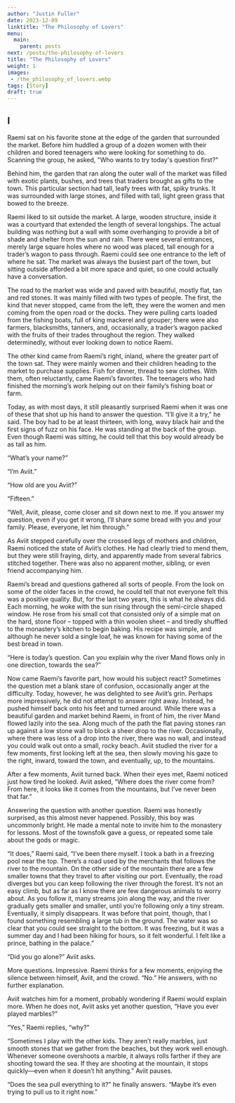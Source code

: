 ```yaml
---
author: "Justin Fuller"
date: 2023-12-09
linktitle: "The Philosophy of Lovers"
menu:
  main:
    parent: posts
next: /posts/the-philosophy-of-lovers
title: "The Philosophy of Lovers"
weight: 1
images:
 - /the_philosophy_of_lovers.webp
tags: [Story]
draft: true
---
```


## I

Raemi sat on his favorite stone at the edge of the garden that surrounded the market. Before him huddled a group of a dozen women with their children and bored teenagers who were looking for something to do. Scanning the group, he asked, "Who wants to try today's question first?"

Behind him, the garden that ran along the outer wall of the market was filled with exotic plants, bushes, and trees that traders brought as gifts to the town. This particular section had tall, leafy trees with fat, spiky trunks. It was surrounded with large stones, and filled with tall, light green grass that bowed to the breeze.

Raemi liked to sit outside the market. A large, wooden structure, inside it was a courtyard that extended the length of several longships. The actual building was nothing but a wall with some overhanging to provide a bit of shade and shelter from the sun and rain. There were several entrances, merely large square holes where no wood was placed, tall enough for a trader’s wagon to pass through. Raemi could see one entrance to the left of where he sat. The market was always the busiest part of the town, but sitting outside afforded a bit more space and quiet, so one could actually have a conversation.

The road to the market was wide and paved with beautiful, mostly flat, tan and red stones. It was mainly filled with two types of people. The first, the kind that never stopped, came from the left, they were the women and men coming from the open road or the docks. They were pulling carts loaded from the fishing boats, full of king mackerel and grouper; there were also farmers, blacksmiths, tanners, and, occasionally, a trader’s wagon packed with the fruits of their trades throughout the region. They walked determinedly, without ever looking down to notice Raemi.

The other kind came from Raemi’s right, inland, where the greater part of the town sat. They were mainly women and their children heading to the market to purchase supplies. Fish for dinner, thread to sew clothes. With them, often reluctantly, came Raemi’s favorites. The teenagers who had finished the morning’s work helping out on their family’s fishing boat or farm.

Today, as with most days, it still pleasantly surprised Raemi when it was one of these that shot up his hand to answer the question. “I’ll give it a try,” he said. The boy had to be at least thirteen, with long, wavy black hair and the first signs of fuzz on his face. He was standing at the back of the group. Even though Raemi was sitting, he could tell that this boy would already be as tall as him.

“What’s your name?”

“I’m Aviit.”

“How old are you Aviit?”

“Fifteen.”

“Well, Aviit, please, come closer and sit down next to me. If you answer my question, even if you get it wrong, I’ll share some bread with you and your family. Please, everyone, let him through.”

As Aviit stepped carefully over the crossed legs of mothers and children, Raemi noticed the state of Aviit’s clothes. He had clearly tried to mend them, but they were still fraying, dirty, and apparently made from several fabrics stitched together. There was also no apparent mother, sibling, or even friend accompanying him.

Raemi’s bread and questions gathered all sorts of people. From the look on some of the older faces in the crowd, he could tell that not everyone felt this was a positive quality. But, for the last two years, this is what he always did. Each morning, he woke with the sun rising through the semi-circle shaped window. He rose from his small cot that consisted only of a simple mat on the hard, stone floor – topped with a thin woolen sheet – and tiredly shuffled to the monastery’s kitchen to begin baking. His recipe was simple, and although he never sold a single loaf, he was known for having some of the best bread in town.

“Here is today’s question. Can you explain why the river Mand flows only in one direction, towards the sea?”

Now came Raemi’s favorite part, how would his subject react? Sometimes the question met a blank stare of confusion, occasionally anger at the difficulty. Today, however, he was delighted to see Aviit’s grin. Perhaps more impressively, he did not attempt to answer right away. Instead, he pushed himself back onto his feet and turned around. While there was a beautiful garden and market behind Raemi, in front of him, the river Mand flowed lazily into the sea. Along much of the path the flat paving stones ran up against a low stone wall to block a sheer drop to the river. Occasionally, where there was less of a drop into the river, there was no wall, and instead you could walk out onto a small, rocky beach. Aviit studied the river for a few moments, first looking left at the sea, then slowly moving his gaze to the right, inward, toward the town, and eventually, up, to the mountains.

After a few moments, Aviit turned back. When their eyes met, Raemi noticed just how tired he looked. Aviit asked, “Where does the river come from? From here, it looks like it comes from the mountains, but I’ve never been that far.”

Answering the question with another question. Raemi was honestly surprised, as this almost never happened. Possibly, this boy was uncommonly bright. He made a mental note to invite him to the monastery for lessons. Most of the townsfolk gave a guess, or repeated some tale about the gods or magic.

“It does,” Raemi said, “I’ve been there myself. I took a bath in a freezing pool near the top. There’s a road used by the merchants that follows the river to the mountain. On the other side of the mountain there are a few smaller towns that they travel to after visiting our port. Eventually, the road diverges but you can keep following the river through the forest. It’s not an easy climb, but as far as I know there are few dangerous animals to worry about. As you follow it, many streams join along the way, and the river gradually gets smaller and smaller, until you’re following only a tiny stream. Eventually, it simply disappears. It was before that point, though, that I found something resembling a large tub in the ground. The water was so clear that you could see straight to the bottom. It was freezing, but it was a summer day and I had been hiking for hours, so it felt wonderful. I felt like a prince, bathing in the palace.”

“Did you go alone?” Aviit asks.

More questions. Impressive. Raemi thinks for a few moments, enjoying the silence between himself, Aviit, and the crowd. “No.” He answers, with no further explanation.

Aviit watches him for a moment, probably wondering if Raemi would explain more. When he does not, Aviit asks yet another question, “Have you ever played marbles?”

“Yes,” Raemi replies, “why?”

“Sometimes I play with the other kids. They aren’t really marbles, just smooth stones that we gather from the beaches, but they work well enough. Whenever someone overshoots a marble, it always rolls farther if they are shooting toward the sea. If they are shooting at the mountain, it stops quickly—even when it doesn’t hit anything.” Aviit pauses.

“Does the sea pull everything to it?” he finally answers. “Maybe it’s even trying to pull us to it right now.”
